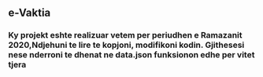 
<h2> e-Vaktia </h2>
<h3> Ky projekt eshte realizuar vetem per periudhen e Ramazanit 2020,Ndjehuni te lire te kopjoni, modifikoni kodin.
<b>Gjithesesi nese nderroni te dhenat ne data.json funksionon edhe per vitet tjera</b> </h3>
